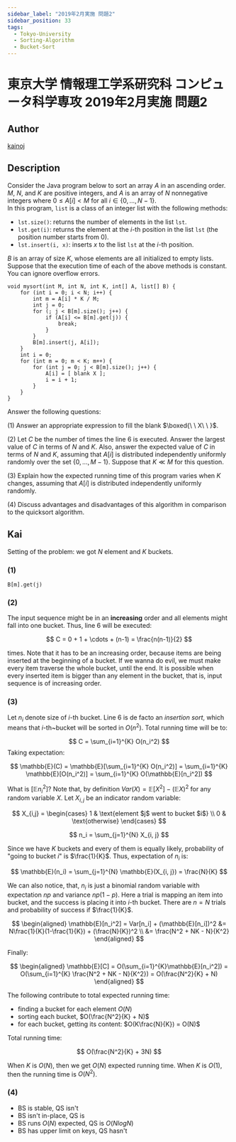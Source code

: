 ```yaml
---
sidebar_label: "2019年2月実施 問題2"
sidebar_position: 33
tags:
  - Tokyo-University
  - Sorting-Algorithm
  - Bucket-Sort
---
```

# 東京大学 情報理工学系研究科 コンピュータ科学専攻 2019年2月実施 問題2

## **Author**
[kainoj](https://github.com/kainoj/utokyo-cs)

## **Description**
Consider the Java program below to sort an array $A$ in an ascending order. $M$, $N$, and $K$ are positive integers, and $A$ is an array of $N$ nonnegative integers where $0 \leq A[i] < M$ for all $i \in \{0, \dots, N-1\}$.  
In this program, `list` is a class of an integer list with the following methods:

- `lst.size()`: returns the number of elements in the list `lst`.
- `lst.get(i)`: returns the element at the $i$-th position in the list `lst` (the position number starts from 0).
- `lst.insert(i, x)`: inserts $x$ to the list `lst` at the $i$-th position.

$B$ is an array of size $K$, whose elements are all initialized to empty lists. Suppose that the execution time of each of the above methods is constant. You can ignore overflow errors.

```text
void mysort(int M, int N, int K, int[] A, list[] B) {
    for (int i = 0; i < N; i++) {
        int m = A[i] * K / M;
        int j = 0;
        for (; j < B[m].size(); j++) {
            if (A[i] <= B[m].get(j)) {
                break;
            }
        }
        B[m].insert(j, A[i]);
    }
    int i = 0;
    for (int m = 0; m < K; m++) {
        for (int j = 0; j < B[m].size(); j++) {
            A[i] = [ blank X ];
            i = i + 1;
        }
    }
}
```

Answer the following questions:

(1) Answer an appropriate expression to fill the blank $\boxed{\ \ X\ \ }$.

(2) Let $C$ be the number of times the line $6$ is executed. Answer the largest value of $C$ in terms of $N$ and $K$. Also, answer the expected value of $C$ in terms of $N$ and $K$, assuming that $A[i]$ is distributed independently uniformly randomly over the set $\{0, \ldots, M-1\}$. Suppose that $K \ll M$ for this question.

(3) Explain how the expected running time of this program varies when $K$ changes, assuming that $A[i]$ is distributed independently uniformly randomly.

(4) Discuss advantages and disadvantages of this algorithm in comparison to the quicksort algorithm.

## **Kai**
Setting of the problem: we got $N$ element and $K$ buckets.

### (1)

```
B[m].get(j)
```

### (2)
The input sequence might be in an **increasing** order and all elements might fall into one bucket.
Thus, line $6$ will be executed:

$$
C = 0 + 1 + \cdots + (n-1) = \frac{n(n-1)}{2}
$$

times.
Note that it has to be an increasing order, because items are being inserted at the beginning of a bucket.
If we wanna do evil, we must make every item traverse the whole bucket, until the end.
It is possible when every inserted item is bigger than any element in the bucket, that is, input sequence is of increasing order.

### (3)
Let $n_i$ denote size of $i$-th bucket.
Line $6$ is de facto an *insertion sort*, which means that $i$-th~bucket will be sorted in $O(n^2)$.
Total running time will be  to:

$$
    C = \sum_{i=1}^{K} O(n_i^2)
$$
Taking expectation:

$$
    \mathbb{E}(C) = \mathbb{E}[\sum_{i=1}^{K} O(n_i^2)]
                  = \sum_{i=1}^{K} \mathbb{E}[O(n_i^2)]
                  = \sum_{i=1}^{K} O(\mathbb{E}[n_i^2])
$$

What is $[\mathbb{E}n_i^2]$? 
Note that, by definition $Var(X) = \mathbb{E}[X^2] - (\mathbb{E}X)^2$ for any random variable $X$.
Let $X_{i,j}$ be an indicator random variable:

$$
    X_{i,j} = \begin{cases}
    1 & \text{element $j$ went to bucket $i$} \\
    0 &  \text{otherwise}
    \end{cases}
$$

$$
    n_i = \sum_{j=1}^{N} X_{i, j}
$$

Since we have $K$ buckets and every of them is equally likely, probability of "going to bucket $i$" is $\frac{1}{K}$.
Thus, expectation of $n_i$ is:

$$
     \mathbb{E}(n_i) = \sum_{j=1}^{N} \mathbb{E}(X_{i, j}) = \frac{N}{K}
$$

We can also notice, that, $n_i$ is just a binomial random variable with expectation $np$ and variance $np(1-p)$.
Here a trial is mapping an item into bucket, and the success is placing it into $i$-th bucket.
There are $n=N$ trials and probability of success if $\frac{1}{K}$.

$$
\begin{aligned}
    \mathbb{E}[n_i^2] = Var[n_i] + (\mathbb{E}[n_i])^2 &= N\frac{1}{K}(1-\frac{1}{K}) + (\frac{N}{K})^2 \\
    &= \frac{N^2 + NK - N}{K^2}
\end{aligned}
$$

Finally:

$$
\begin{aligned}
    \mathbb{E}[C]   = O(\sum_{i=1}^{K}\mathbb{E}[n_i^2]) 
                    = O(\sum_{i=1}^{K} \frac{N^2 + NK - N}{K^2})
                    = O(\frac{N^2}{K} + N)
\end{aligned}
$$

The following contribute to total expected running time:

- finding a bucket for each element $O(N)$
- sorting each bucket, $O(\frac{N^2}{K} + N)$
- for each bucket, getting its content: $O(K\frac{N}{K}) = O(N)$

Total running time:

$$
    O(\frac{N^2}{K} + 3N)
$$

When $K$ is $O(N)$, then we get $O(N)$ expected running time.
When $K$ is $O(1)$, then the running time is $O(N^2)$.

### (4)

- BS is stable, QS isn't
- BS isn't in-place, QS is
- BS runs $O(N)$ expected, QS is $O(NlogN)$
- BS has upper limit on keys, QS hasn't
